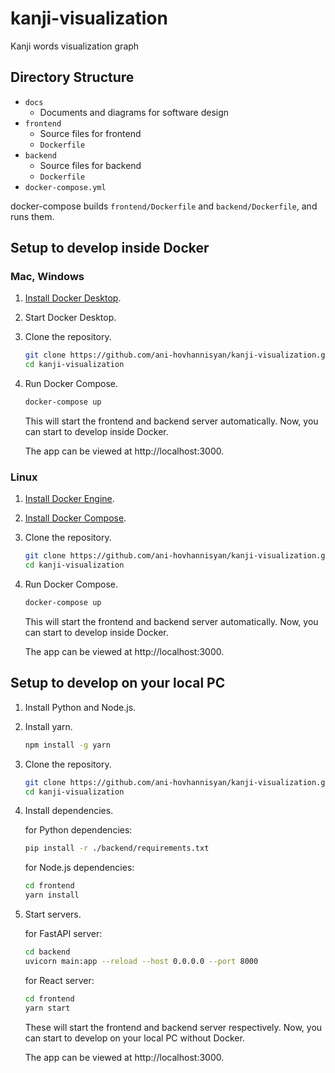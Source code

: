 # kanji-visualization
Kanji words visualization graph

## Directory Structure

- `docs`
  - Documents and diagrams for software design
- `frontend`
  - Source files for frontend
  - `Dockerfile`
- `backend`
  - Source files for backend
  - `Dockerfile`
- `docker-compose.yml`

docker-compose builds `frontend/Dockerfile` and `backend/Dockerfile`, and runs them.


## Setup to develop inside Docker

### Mac, Windows
1. [Install Docker Desktop](https://docs.docker.com/desktop/).

2. Start Docker Desktop.

3. Clone the repository.
   ```sh
   git clone https://github.com/ani-hovhannisyan/kanji-visualization.git
   cd kanji-visualization
   ```

4. Run Docker Compose.
   ```sh
   docker-compose up
   ```

   This will start the frontend and backend server automatically.
   Now, you can start to develop inside Docker.
   
   The app can be viewed at http://localhost:3000.

### Linux
1. [Install Docker Engine](https://docs.docker.com/engine/install/).

2. [Install Docker Compose](https://docs.docker.com/compose/install/#install-compose-on-linux-systems).

3. Clone the repository.
   ```sh
   git clone https://github.com/ani-hovhannisyan/kanji-visualization.git
   cd kanji-visualization
   ```

4. Run Docker Compose.
   ```sh
   docker-compose up
   ```

   This will start the frontend and backend server automatically.
   Now, you can start to develop inside Docker.
   
   The app can be viewed at http://localhost:3000.

## Setup to develop on your local PC

1. Install Python and Node.js.

2. Install yarn.
   ```sh
   npm install -g yarn
   ```

3. Clone the repository.
   ```sh
   git clone https://github.com/ani-hovhannisyan/kanji-visualization.git
   cd kanji-visualization
   ```

4. Install dependencies.

   for Python dependencies:
   ```sh
   pip install -r ./backend/requirements.txt
   ```

   for Node.js dependencies:
   ```sh
   cd frontend
   yarn install
   ```

5. Start servers.

   for FastAPI server:
   ```sh
   cd backend
   uvicorn main:app --reload --host 0.0.0.0 --port 8000
   ```
   
   for React server:
   ```sh
   cd frontend
   yarn start
   ```

   These will start the frontend and backend server respectively.
   Now, you can start to develop on your local PC without Docker.
   
   The app can be viewed at http://localhost:3000.
